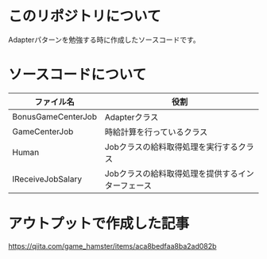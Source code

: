 # このリポジトリについて
Adapterパターンを勉強する時に作成したソースコードです。

# ソースコードについて
| ファイル名 | 役割 |
|-------------|-------------|
| BonusGameCenterJob | Adapterクラス |
| GameCenterJob | 時給計算を行っているクラス |
| Human | Jobクラスの給料取得処理を実行するクラス |
| IReceiveJobSalary | Jobクラスの給料取得処理を提供するインターフェース |

# アウトプットで作成した記事
https://qiita.com/game_hamster/items/aca8bedfaa8ba2ad082b
